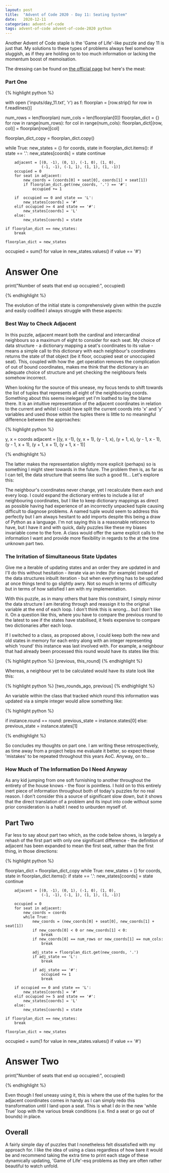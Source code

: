 ```yaml
---
layout: post
title:  "Advent of Code 2020 - Day 11: Seating System"
date:   2020-12-11 
categories: advent-of-code
tags: advent-of-code advent-of-code-2020 python
---
```


Another Advent of Code staple is the 'Game of Life'-like puzzle and day 11 is
just that. My solutions to these types of problems always feel somehow
sluggish, as if they are holding on to too much information or lacking the
momentum boost of memoisation.

The dressing can be found on
[the official page](https://adventofcode.com/2020/day/11) but here's the meat:

### Part One

{% highlight python %}

with open ('inputs/day_11.txt', 'r') as f:
    floorplan = [row.strip() for row in f.readlines()]

num_rows = len(floorplan)
num_cols = len(floorplan[0])
floorplan_dict = {}
for row in range(num_rows):
    for col in range(num_cols):
        floorplan_dict[(row, col)] = floorplan[row][col]

floorplan_dict_copy = floorplan_dict.copy()

while True:
    new_states = {}
    for coords, state in floorplan_dict.items():
        if state == '.':
            new_states[coords] = state
            continue

        adjacent = [(0, -1), (0, 1), (-1, 0), (1, 0),
                    (-1, -1), (-1, 1), (1, 1), (1, -1)]
        occupied = 0
        for seat in adjacent:
            new_coords = (coords[0] + seat[0], coords[1] + seat[1])
            if floorplan_dict.get(new_coords, '.') == '#':
                occupied += 1

        if  occupied == 0 and state == 'L':
            new_states[coords] = '#'
        elif occupied >= 4 and state == '#':
            new_states[coords] = 'L'
        else:
            new_states[coords] = state

    if floorplan_dict == new_states:
        break

    floorplan_dict = new_states

occupied = sum(1 for value in new_states.values() if value == '#')

# Answer One
print("Number of seats that end up occupied:", occupied)

{% endhighlight %}

The evolution of the initial state is comprehensively given within the puzzle
and easily codified I always struggle with these aspects:

### Best Way to Check Adjacent

In this puzzle, adjacent meant both the cardinal and intercardinal neighbours
so a maximum of eight to consider for each seat. My choice of data structure -
a dictionary mapping a seat's coordinates to its value - means a simple call
to this dictionary with each neighbour's coordinates returns the state of that
object (be it floor, occupied seat or unoccupied seat). This, coupled with how
the .get operation removes the complication of out of bound coordinates, makes
me think that the dictionary is an adequate choice of structure and yet
checking the neighbours feels somehow incorrect.

When looking for the source of this unease, my focus tends to shift towards the
list of tuples that represents all eight of the neighbouring coords. Something
about this seems inelegant yet I'm loathed to lay the blame there. It is an
intuitive representation of the adjacent coordinates in relation to the current
and whilst I could have split the current coords into 'x' and 'y' variables and
used those within the tuples there is little to no meaningful difference
between the approaches:

{% highlight python %}

y, x = coords
adjacent = [(y, x -1), (y, x + 1), (y - 1, x), (y + 1, x),
            (y - 1, x - 1), (y - 1, x + 1), (y + 1, x + 1), (y + 1, x - 1)]

{% endhighlight %}

The latter makes the representation slightly more explicit (perhaps) so is
something I might steer towards in the future. The problem then is, as far as I
can tell, the data structure that seems like such a good fit... Let's explore
this:

The neighbour's coordinates never change, yet I recalculate them each and every
loop. I could expand the dictionary entries to include a list of neighbouring
coordinates, but I like to keep dictionary mappings as direct as possible
having had experience of an incorrectly unpacked tuple causing difficult to
diagnose problems. A named tuple would seem to address this perfectly but I am
always hesitant to add imports despite this being a draw of Python as a
language. I'm not saying this is a reasonable reticence to have, but I have it
and with quick, daily puzzles like these my biases invariable come to the fore.
A class would offer the same explicit calls to the information I want and
provide more flexibility in regards to the at the time unknown part two.

### The Irritation of Simultaneous State Updates

Give me a iterable of updating states and an order they are updated in and
I'll do this without hesitation - iterate via an index (for example) instead of
the data structures inbuilt iteration - but when everything has to be updated
at once things tend to go slightly awry. Not so much in terms of difficulty but
in terms of how satisfied I am with my implementation.

With this puzzle, as in many others that bare this constraint, I simply mirror
the data structure I am iterating through and reassign it to the original
variable at the end of each loop. I don't think this is wrong... but I don't
like it. On a question like this, where you have to compare the previous round
to the latest to see if the states have stabilised, it feels expensive to
compare two dictionaries after each loop. 

If I switched to a class, as proposed above, I could keep both the new and old
states in memory for each entry along with an integer representing which
'round' this instance was last involved with. For example, a neighbour that had
already been processed this round would have its states like this:

{% highlight python %}
[previous, this_round]
{% endhighlight %}

Whereas, a neighbour yet to be calculated would have its state look like this:

{% highlight python %}
[two_rounds_ago, previous]
{% endhighlight %}

An variable within the class that tracked which round this information was
updated via a simple integer would allow something like:

{% highlight python %}

if instance.round == round:
    previous_state = instance.states[0]
else:
    previous_state = instance.states[1]

{% endhighlight %}

So concludes my thoughts on part one. I am writing these retrospectively, as
time away from a project helps me evaluate it better, so expect these
'mistakes' to be repeated throughout this years AoC. Anyway, on to...

### How Much of The Information Do I Need Anyway

As any kid jumping from one soft furnishing to another throughout the entirety
of the house knows - the floor is pointless. I hold on to this entirely inert
piece of information throughout both of today's puzzles for no real reason. I
don't consider this a source of significant slow down, but it shows that the
direct translation of a problem and its input into code without some prior
consideration is a habit I need to unburden myself of.

## Part Two

Far less to say about part two which, as the code below shows, is largely a
rehash of the first part with only one significant difference - the definition
of adjacent has been expanded to mean the first seat, rather than the first
thing, in those directions:

{% highlight python %}

floorplan_dict = floorplan_dict_copy
while True:
    new_states = {}
    for coords, state in floorplan_dict.items():
        if state == '.':
            new_states[coords] = state
            continue

        adjacent = [(0, -1), (0, 1), (-1, 0), (1, 0),
                    (-1, -1), (-1, 1), (1, 1), (1, -1)]

        occupied = 0
        for seat in adjacent:
            new_coords = coords
            while True:
                new_coords = (new_coords[0] + seat[0], new_coords[1] + seat[1])
                if new_coords[0] < 0 or new_coords[1] < 0:
                    break
                if new_coords[0] == num_rows or new_coords[1] == num_cols:
                    break

                adj_state = floorplan_dict.get(new_coords, '.')
                if adj_state == 'L':
                    break

                if adj_state == '#':
                    occupied += 1
                    break

        if occupied == 0 and state == 'L':
            new_states[coords] = '#'
        elif occupied >= 5 and state == '#':
            new_states[coords] = 'L'
        else:
            new_states[coords] = state

    if floorplan_dict == new_states:
        break

    floorplan_dict = new_states

occupied = sum(1 for value in new_states.values() if value == '#')

# Answer Two
print("Number of seats that end up occupied:", occupied)

{% endhighlight %}

Even though I feel uneasy using it, this is where the use of the tuples for the
adjacent coordinates comes in handy as I can simply redo this transformation
until I land upon a seat. This is what I do in the new 'while True' loop with
the various break conditions (i.e. find a seat or go out of bounds) in place.

## Overall

A fairly simple day of puzzles that I nonetheless felt dissatisfied with my
approach for. I like the idea of using a class regardless of how bare it would
be and recommend taking the extra time to print each stage of these dynamically
updating, 'Game of Life'-esq problems as they are often rather beautiful to
watch unfold.
